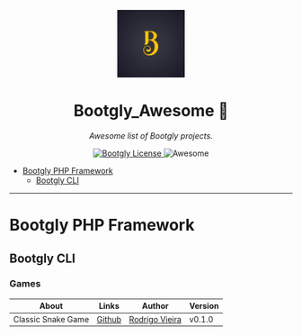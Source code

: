 <p align="center">
  <img src="https://github.com/bootgly/.github/raw/main/favicon-temp1-128.png" alt="bootgly-logo" width="120px" height="120px"/>
</p>
<h1 align="center">Bootgly_Awesome 🤯</h1>
<p align="center">
  <i>Awesome list of Bootgly projects.</i>
</p>
<p align="center">
  <a href="https://packagist.org/packages/bootgly/bootgly-php-framework">
    <img alt="Bootgly License" src="https://img.shields.io/github/license/bootgly/bootgly-php-framework"/>
  </a>
  <img alt="Awesome" src="https://cdn.rawgit.com/sindresorhus/awesome/d7305f38d29fed78fa85652e3a63e154dd8e8829/media/badge.svg"/>
</p>

- [Bootgly PHP Framework](#bootgly-php-framework)
    - [Bootgly CLI](#bootgly-cli)

---
# Bootgly PHP Framework

## Bootgly CLI

### Games
About | Links | Author | Version |
| --- | --- | --- | --- |
| Classic Snake Game | [Github](https://github.com/rodrigoslayertech/classic-snake-game) | [Rodrigo Vieira](https://github.com/rodrigoslayertech) | v0.1.0
